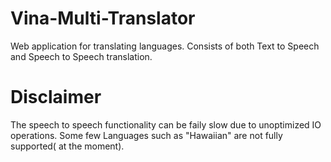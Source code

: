 # Vina-Multi-Translator
Web application for translating languages. Consists of both Text to Speech and Speech to Speech translation.
# Disclaimer
The speech to speech functionality can be faily slow due to unoptimized IO operations.
Some few Languages such as "Hawaiian" are not fully supported( at the moment). 
